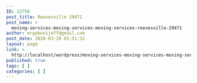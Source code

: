 ```yaml
---
ID: 12758
post_title: Reevesville 29471
post_name: >
  moving-services-moving-services-moving-services-reevesville-29471
author: mrgabonijeff@gmail.com
post_date: 2018-03-28 01:51:32
layout: page
link: >
  http://localhost/wordpress/moving-services-moving-services-moving-services-reevesville-29471/
published: true
tags: [ ]
categories: [ ]
---
```

